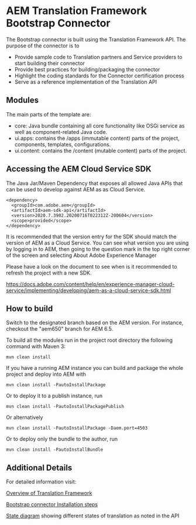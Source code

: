 # AEM Translation Framework Bootstrap Connector

The Bootstrap connector is built using the Translation Framework API. The purpose of the connector is to

* Provide sample code to Translation partners and Service providers to start building their connector
* Provide best practices for building/packaging the connector
* Highlight the coding standards for the Connector certification process
* Serve as a reference implementation of the Translation API

## Modules

The main parts of the template are:

* core: Java bundle containing all core functionality like OSGi service as well as component-related Java code.
* ui.apps: contains the /apps (immutable content) parts of the project, components, templates, configurations.
* ui.content: contains the /content (mutable content) parts of the project.

## Accessing the AEM Cloud Service SDK

The Java Jar/Maven Dependency that exposes all allowed Java APIs that can be used to develop against AEM as as Cloud Service.

```
<dependency>
  <groupId>com.adobe.aem</groupId>
  <artifactId>aem-sdk-api</artifactId>
  <version>2020.7.3902.20200716T022312Z-200604</version>
  <scope>provided</scope>
</dependency>
```

It is recommended that the version entry for the SDK should match the version of AEM as a Cloud Service.
You can see what version you are using by logging in to AEM, then going to the question mark in the top right corner of
the screen and selecting About Adobe Experience Manager

Please have a look on the document to see when is it recommended to refresh the project with a new SDK.

https://docs.adobe.com/content/help/en/experience-manager-cloud-service/implementing/developing/aem-as-a-cloud-service-sdk.html

## How to build

Switch to the designated branch based on the AEM version. For instance, checkout the "aem650" branch for AEM 6.5.

To build all the modules run in the project root directory the following command with Maven 3:

    mvn clean install

If you have a running AEM instance you can build and package the whole project and deploy into AEM with  

    mvn clean install -PautoInstallPackage
    
Or to deploy it to a publish instance, run

    mvn clean install -PautoInstallPackagePublish
    
Or alternatively

    mvn clean install -PautoInstallPackage -Daem.port=4503

Or to deploy only the bundle to the author, run

    mvn clean install -PautoInstallBundle

## Additional Details

For detailed information visit:
    
[Overview of Translation Framework](https://docs.adobe.com/docs/en/aem/6-1/administer/sites/translation/tc-tic.html)

[Bootstrap connector Installation steps](https://helpx.adobe.com/experience-manager/using/bootstrap.html)

[State diagram](https://files.acrobat.com/a/preview/32824bd9-6cc6-41b4-bc7b-8e7c4d2c7d65) showing different states of translation as noted in the API
    
